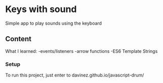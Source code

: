 # Keys with sound

Simple app to play sounds using the keyboard 

## Content

What I learned:
-events/listeners
-arrow functions
-ES6 Template Strings

### Setup

To run this project, just enter to davinez.github.io/javascript-drum/
